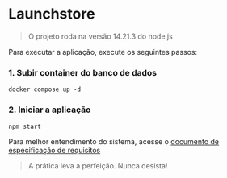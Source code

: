 # Launchstore

> O projeto roda na versão 14.21.3 do node.js

Para executar a aplicação, execute os seguintes passos:

### 1. Subir container do banco de dados
```
docker compose up -d
```
### 2. Iniciar a aplicação
```
npm start
```

Para melhor entendimento do sistema, acesse o [documento de especificação de requisitos](./requirements.md)

> A prática leva a perfeição. Nunca desista!